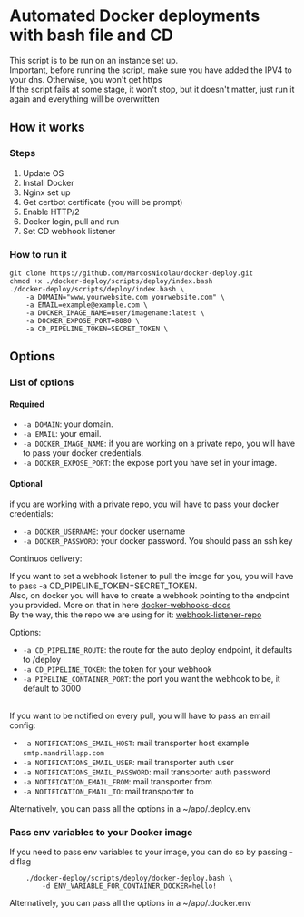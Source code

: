 # Automated Docker deployments with bash file and CD

This script is to be run on an instance set up. <br/>
Important, before running the script, make sure you have added the IPV4 to your dns. Otherwise, you won't get https <br/>
If the script fails at some stage, it won't stop, but it doesn't matter, just run it again and everything will be overwritten

## How it works

### Steps

1. Update OS
2. Install Docker
3. Nginx set up
4. Get certbot certificate (you will be prompt)
5. Enable HTTP/2
6. Docker login, pull and run
7. Set CD webhook listener

### How to run it

```
git clone https://github.com/MarcosNicolau/docker-deploy.git
chmod +x ./docker-deploy/scripts/deploy/index.bash
./docker-deploy/scripts/deploy/index.bash \
    -a DOMAIN="www.yourwebsite.com yourwebsite.com" \
    -a EMAIL=example@example.com \
    -a DOCKER_IMAGE_NAME=user/imagename:latest \
    -a DOCKER_EXPOSE_PORT=8080 \
    -a CD_PIPELINE_TOKEN=SECRET_TOKEN \
```

## Options

### List of options

#### Required

-   `-a DOMAIN`: your domain.
-   `-a EMAIL`: your email.
-   `-a DOCKER_IMAGE_NAME`: if you are working on a private repo, you will have to pass your docker credentials.
-   `-a DOCKER_EXPOSE_PORT`: the expose port you have set in your image.

#### Optional

if you are working with a private repo, you will have to pass your docker credentials:

-   `-a DOCKER_USERNAME`: your docker username
-   `-a DOCKER_PASSWORD`: your docker password. You should pass an ssh key

Continuos delivery:

If you want to set a webhook listener to pull the image for you, you will have to pass -a CD_PIPELINE_TOKEN=SECRET_TOKEN. <br />
Also, on docker you will have to create a webhook pointing
to the endpoint you provided. More on that in here [docker-webhooks-docs](https://docs.docker.com/docker-hub/webhooks/) <br />
By the way, this the repo we are using for it: [webhook-listener-repo](https://github.com/MarcosNicolau/web-hook-listener)<br />

Options:

-   `-a CD_PIPELINE_ROUTE`: the route for the auto deploy endpoint, it defaults to /deploy
-   `-a CD_PIPELINE_TOKEN`: the token for your webhook
-   `-a PIPELINE_CONTAINER_PORT`: the port you want the webhook to be, it default to 3000

<br />
    If you want to be notified on every pull, you will have to pass an email config:

-   `-a NOTIFICATIONS_EMAIL_HOST`: mail transporter host example `smtp.mandrillapp.com`
-   `-a NOTIFICATIONS_EMAIL_USER`: mail transporter auth user
-   `-a NOTIFICATIONS_EMAIL_PASSWORD`: mail transporter auth password
-   `-a NOTIFICATION_EMAIL_FROM`: mail transporter from
-   `-a NOTIFICATION_EMAIL_TO`: mail transporter to

Alternatively, you can pass all the options in a ~/app/.deploy.env

### Pass env variables to your Docker image

If you need to pass env variables to your image, you can do so by passing -d flag

```
    ./docker-deploy/scripts/deploy/docker-deploy.bash \
        -d ENV_VARIABLE_FOR_CONTAINER_DOCKER=hello!
```

Alternatively, you can pass all the options in a ~/app/.docker.env
